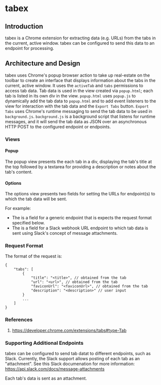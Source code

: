 # tabex

## Introduction
tabex is a Chrome extension for extracting data (e.g. URLs) from the tabs in the current, active window.
tabex can be configured to send this data to an endpoint for processing.

## Architecture and Design
tabex uses Chrome's popup browser action to take up real-estate on the toolbar
to create an interface that displays information about the tabs in the current,
active window. It uses the `activeTab` and `tabs` permissions
to access tab data. Tab data is used in the view created via `popup.html`; each tab is listed in
its own div in the view. `popup.html` uses `popup.js` to dynamically add the tab data
to `popup.html` and to add event listeners to the view for interaction with the tab
data and the `Export Tabs` button. `Export Tabs` uses Chrome's runtime messaging to
send the tab data to be used in `background.js`. `background.js` is a background script
that listens for runtime messages, and it will send the tab data as JSON over an
asynchronous HTTP POST to the configured endpoint or endpoints.

### Views
#### Popup
The popup view presents the each tab in a div, displaying the tab's title at the top
followed by a textarea for providing a description or notes about the tab's content.

#### Options
The options view presents two fields for setting the URLs for endpoint(s) to which the tab data will be sent.

For example:
- The is a field for a generic endpoint that is expects the request format specified below.
- The is a field for a Slack webhook URL endpoint to which tab data is sent using Slack's concept of message attachments. 


### Request Format
The format of the request is:

```
{
    "tabs": [
        {
            "title": "<title>", // obtained from the tab
            "url": "<url>", // obtained from the tab
            "faviconUrl": "<faviconUrl>", // obtained from the tab
            "description": "<description>" // user input
        }
        ...
    ]
}
```

### References
1. https://developer.chrome.com/extensions/tabs#type-Tab

### Supporting Additional Endpoints
tabex can be configured to send tab datat to different endpoints, such as Slack.
Currently, the Slack support allows posting of each tab as an "attachment".
See this Slack documenation for more information: https://api.slack.com/docs/message-attachments

Each tab's data is sent as an attachment.
